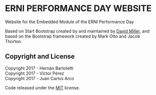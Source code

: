 # ERNI PERFORMANCE DAY WEBSITE

Website for the Embedded Module of the ERNI Performance Day 


Based on Start Bootstrap created by and maintained by [David Miller](http://davidmiller.io/), and based on the Bootstrap framework created by Mark Otto and Jacob Thorton.
## Copyright and License

Copyright 2017 - Hern&aacute;n Bartoletti  
Copyright 2017 - V&iacute;ctor P&eacute;rez  
Copyright 2017 - Juan Carlos Arco


Code released under the [MIT](https://github.com/hmbar/epd-embedded-web/blob/master/LICENSE) license.

